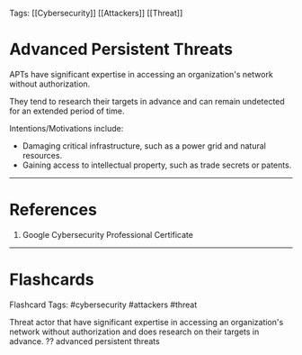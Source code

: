 Tags: [[Cybersecurity]] [[Attackers]] [[Threat]]
# Advanced Persistent Threats

APTs have significant expertise in accessing an organization's network without authorization.

They tend to research their targets in advance and can remain undetected for an extended period of time.

Intentions/Motivations include:
- Damaging critical infrastructure, such as a power grid and natural resources.
- Gaining access to intellectual property, such as trade secrets or patents.

---
# References

1. Google Cybersecurity Professional Certificate

---
# Flashcards

Flashcard Tags: #cybersecurity #attackers #threat 

Threat actor that have significant expertise in accessing an organization's network without authorization and does research on their targets in advance.
??
advanced persistent threats
<!--SR:!2024-05-11,12,270!2024-05-04,6,230-->